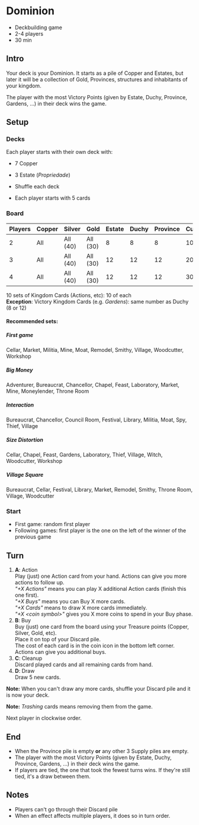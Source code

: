 # Dominion

- Deckbuilding game
- 2-4 players
- 30 min

## Intro

Your deck is your Dominion. It starts as a pile of Copper and Estates, but later it will be a collection of Gold,
Provinces, structures and inhabitants of your kingdom.

The player with the most Victory Points (given by Estate, Duchy, Province, Gardens, ...) in their deck wins the game.

## Setup

### Decks

Each player starts with their own deck with:
- 7 Copper
- 3 Estate (*Propriedade*)

- Shuffle each deck
- Each player starts with 5 cards

### Board

| Players | Copper | Silver   | Gold     | Estate | Duchy | Province | Curse | 
| ------- | ------ | -------- | -------- | ------ | ----- | -------- | ----- |
| 2       | All    | All (40) | All (30) | 8      | 8     | 8        | 10    |
| 3       | All    | All (40) | All (30) | 12     | 12    | 12       | 20    |
| 4       | All    | All (40) | All (30) | 12     | 12    | 12       | 30    |

10 sets of Kingdom Cards (Actions, etc): 10 of each  
**Exception**: Victory Kingdom Cards (e.g. *Gardens*): same number as Duchy (8 or 12)

#### Recommended sets:

##### First game
Cellar, Market, Militia, Mine, Moat, Remodel, Smithy, Village, Woodcutter, Workshop

##### Big Money
Adventurer, Bureaucrat, Chancellor, Chapel, Feast, Laboratory, Market, Mine, Moneylender, Throne Room

##### Interaction
Bureaucrat, Chancellor, Council Room, Festival, Library, Militia, Moat, Spy, Thief, Village

##### Size Distortion
Cellar, Chapel, Feast, Gardens, Laboratory, Thief, Village, Witch, Woodcutter, Workshop

##### Village Square
Bureaucrat, Cellar, Festival, Library, Market, Remodel, Smithy, Throne Room, Village, Woodcutter

### Start

- First game: random first player
- Following games: first player is the one on the left of the winner of the previous game

## Turn

1. **A**: Action  
  Play (just) one Action card from your hand. Actions can give you more actions to follow up.  
  *"+X Actions"* means you can play X additional Action cards (finish this one first).  
  *"+X Buys"* means you can Buy X more cards.  
  *"+X Cards"* means to draw X more cards immediately.  
  *"+X &lt;coin symbol&gt;"* gives you X more coins to spend in your Buy phase.
1. **B**: Buy  
  Buy (just) one card from the board using your Treasure points (Copper, Silver, Gold, etc).  
  Place it on top of your Discard pile.  
  The cost of each card is in the coin icon in the bottom left corner.  
  Actions can give you additional buys.
1. **C**: Cleanup  
  Discard played cards and all remaining cards from hand.
1. **D**: Draw  
  Draw 5 new cards.

**Note:** When you can't draw any more cards, shuffle your Discard pile and it is now your deck.

**Note:** *Trashing* cards means removing them from the game.

Next player in clockwise order.

## End

- When the Province pile is empty **or** any other 3 Supply piles are empty.
- The player with the most Victory Points (given by Estate, Duchy, Province, Gardens, ...) in their deck wins the game.
- If players are tied, the one that took the fewest turns wins. If they're still tied, it's a draw between them.

## Notes

- Players can't go through their Discard pile
- When an effect affects multiple players, it does so in turn order.
